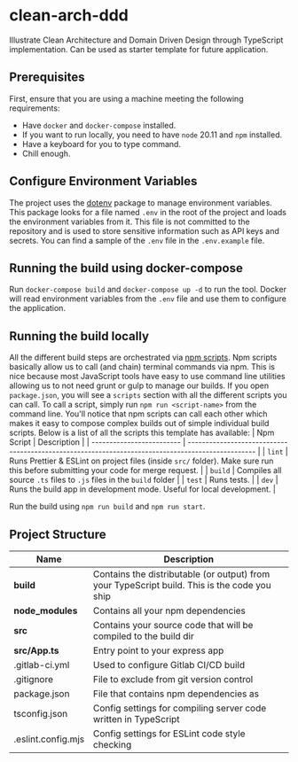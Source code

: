 # clean-arch-ddd

Illustrate Clean Architecture and Domain Driven Design through TypeScript implementation. Can be used as starter
template for future application.

## Prerequisites

First, ensure that you are using a machine meeting the following requirements:

- Have `docker` and `docker-compose` installed.
- If you want to run locally, you need to have `node` 20.11 and `npm` installed.
- Have a keyboard for you to type command.
- Chill enough.

## Configure Environment Variables

The project uses the [dotenv](https://www.npmjs.com/package/dotenv) package to manage environment variables.
This package looks for a file named `.env` in the root of the project and loads the environment variables from it.
This file is not committed to the repository and is used to store sensitive information such as API keys and secrets.
You can find a sample of the `.env` file in the `.env.example` file.

## Running the build using docker-compose

Run `docker-compose build` and `docker-compose up -d` to run the tool.
Docker will read environment variables from the `.env` file and use them to configure the application.

## Running the build locally

All the different build steps are orchestrated via [npm scripts](https://docs.npmjs.com/misc/scripts).
Npm scripts basically allow us to call (and chain) terminal commands via npm.
This is nice because most JavaScript tools have easy to use command line utilities allowing us to not need grunt or gulp
to manage our builds.
If you open `package.json`, you will see a `scripts` section with all the different scripts you can call.
To call a script, simply run `npm run <script-name>` from the command line.
You'll notice that npm scripts can call each other which makes it easy to compose complex builds out of simple
individual build scripts.
Below is a list of all the scripts this template has available:
| Npm Script | Description |
| ------------------------- | ------------------------------------------------------------------------------------------------- |
| `lint` | Runs Prettier & ESLint on project files (inside `src/` folder). Make sure run this before submitting your code for merge
request. |
| `build` | Compiles all source `.ts` files to `.js` files in the `build` folder |
| `test` | Runs tests. |
| `dev` | Runs the build app in development mode. Useful for local development. |

Run the build using `npm run build` and `npm run start`.

## Project Structure

| Name               | Description                                                                                  |
| ------------------ | -------------------------------------------------------------------------------------------- |
| **build**          | Contains the distributable (or output) from your TypeScript build. This is the code you ship |
| **node_modules**   | Contains all your npm dependencies                                                           |
| **src**            | Contains your source code that will be compiled to the build dir                             |
| **src/App.ts**     | Entry point to your express app                                                              |
| .gitlab-ci.yml     | Used to configure Gitlab CI/CD build                                                         |
| .gitignore         | File to exclude from git version control                                                     |
| package.json       | File that contains npm dependencies as                                                       |
| tsconfig.json      | Config settings for compiling server code written in TypeScript                              |
| .eslint.config.mjs | Config settings for ESLint code style checking                                               |
